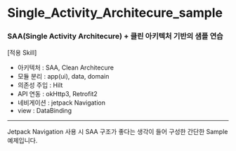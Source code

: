 ﻿# Single_Activity_Architecure_sample

### SAA(Single Activity Architecure) + 클린 아키텍처 기반의 샘플 연습


[적용 Skill]

+ 아키텍처 : SAA, Clean Architecure
+ 모듈 분리 : app(ui), data, domain
+ 의존성 주입 : Hilt
+ API 연동 : okHttp3, Retrofit2
+ 네비게이션 : jetpack Navigation
+ view : DataBinding

***
Jetpack Navigation 사용 시 SAA 구조가 좋다는 생각이 들어 구성한 간단한 Sample 예제입니다.
